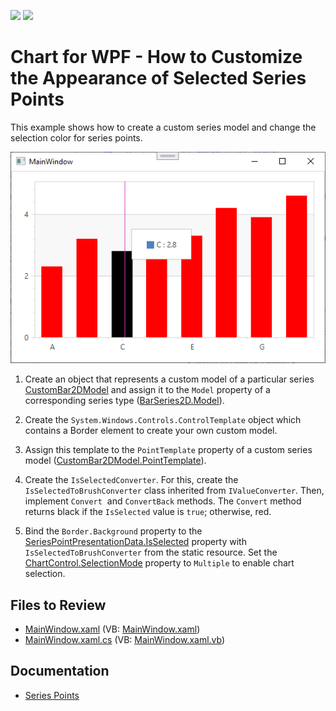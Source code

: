 <!-- default badges list -->
[![](https://img.shields.io/badge/Open_in_DevExpress_Support_Center-FF7200?style=flat-square&logo=DevExpress&logoColor=white)](https://supportcenter.devexpress.com/ticket/details/T209781)
[![](https://img.shields.io/badge/📖_How_to_use_DevExpress_Examples-e9f6fc?style=flat-square)](https://docs.devexpress.com/GeneralInformation/403183)
<!-- default badges end -->

# Chart for WPF - How to Customize the Appearance of Selected Series Points

This example shows how to create a custom series model and change the selection color for series points.

![Chart](./images/Chart.png)         

1. Create an object that represents a custom model of a particular series [CustomBar2DModel](https://docs.devexpress.com/WPF/DevExpress.Xpf.Charts.CustomBar2DModel) and assign it to the `Model` property of a corresponding series type ([BarSeries2D.Model](https://docs.devexpress.com/WPF/DevExpress.Xpf.Charts.BarSeries2D.Model)).

2. Create the `System.Windows.Controls.ControlTemplate` object which contains a Border element to create your own custom model.

3. Assign this template to the `PointTemplate` property of a custom series model ([CustomBar2DModel.PointTemplate](https://docs.devexpress.com/WPF/DevExpress.Xpf.Charts.CustomPie2DModel.PointTemplate)).

4. Create the `IsSelectedConverter`. For this, create the `IsSelectedToBrushConverter` class inherited from `IValueConverter`. Then, implement `Convert`  and `ConvertBack` methods. The `Convert` method returns black if the `IsSelected` value is `true`; otherwise, red.

5. Bind the `Border.Background` property to the [SeriesPointPresentationData.IsSelected](https://docs.devexpress.com/WPF/DevExpress.Xpf.Charts.SeriesPointPresentationData.IsSelected) property with `IsSelectedToBrushConverter` from the static resource. Set the [ChartControl.SelectionMode](https://docs.devexpress.com/WPF/DevExpress.Xpf.Charts.ChartControl.SelectionMode) property to `Multiple` to enable chart selection. 

## Files to Review

* [MainWindow.xaml](./CS/CustomModelSelectedPointsCustomization/MainWindow.xaml) (VB: [MainWindow.xaml](./VB/CustomModelSelectedPointsCustomization/MainWindow.xaml))
* [MainWindow.xaml.cs](./CS/CustomModelSelectedPointsCustomization/MainWindow.xaml.cs) (VB: [MainWindow.xaml.vb](./VB/CustomModelSelectedPointsCustomization/MainWindow.xaml.vb))

## Documentation

* [Series Points](https://docs.devexpress.com/WPF/6340/controls-and-libraries/charts-suite/chart-control/series/series-points)

